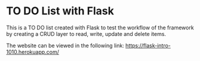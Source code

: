 # TO DO List with Flask

This is a TO DO list created with Flask to test the workflow of the framework by creating a CRUD layer to read, write, update and delete items.

The website can be viewed in the following link:
https://flask-intro-1010.herokuapp.com/
